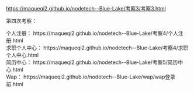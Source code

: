  https://maqueqi2.github.io/nodetech--Blue-Lake/考察3/考察3.html<br/>
 <p>第四次考察：</p>个人注册：
 https://maqueqi2.github.io/nodetech--Blue-Lake/考察4/个人注册.html<br/>
求职个人中心： https://maqueqi2.github.io/nodetech--Blue-Lake/考察4/求职个人中心.html<br/>
简历中心： https://maqueqi2.github.io/nodetech--Blue-Lake/考察5/简历中心.html<br/>
Wap： https://maqueqi2.github.io/nodetech--Blue-Lake/wap/wap登录前.html
